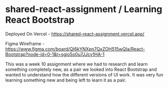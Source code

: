 # shared-react-assignment / Learning React Bootstrap 

Deployed On Vercel - https://shared-react-assignment.vercel.app/

Figma Wireframe - https://www.figma.com/board/QI6kYNXpn7QxZOH515wQIa/React-Bootstrap?node-id=0-1&t=sgio5o0u7JJcy1HA-1

This was a week 10 assignment where we had to research and learn something completely new, as a pair we looked into React Bootstrap and wanted to understand how the different versions of UI work. It was very fun learning something new and being left to learn it as a pair.
